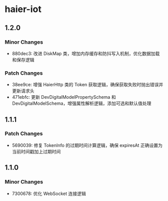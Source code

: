 # haier-iot

## 1.2.0

### Minor Changes

- 880dec3: 改进 DiskMap 类，增加内存缓存和防抖写入机制，优化数据加载和保存逻辑

### Patch Changes

- 38ee9ce: 增强 HaierHttp 类的 Token 获取逻辑，确保获取失败时抛出错误并更新请求头
- 471ebfc: 更新 DevDigitalModelPropertySchema 和 DevDigitalModelSchema，增强属性解析逻辑，添加可选和默认值处理

## 1.1.1

### Patch Changes

- 5690039: 修复 TokenInfo 的过期时间计算逻辑，确保 expiresAt 正确设置为当前时间戳加上过期时间

## 1.1.0

### Minor Changes

- 7300678: 优化 WebSocket 连接逻辑
